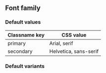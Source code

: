 ## Font family


<!-- <values.fontFamily> -->
### Default values
|Classname key|CSS value            |
|-------------|---------------------|
|primary      |Arial, serif         |
|secondary    |Helvetica, sans-serif|

<!-- </values.fontFamily> -->


<!-- <variants.fontFamily> -->
### Default variants

<!-- </variants.fontFamily> -->
